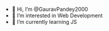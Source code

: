 - 👋 Hi, I’m @GauravPandey2000
- 👀 I’m interested in Web Development
- 🌱 I’m currently learning JS

<!---
GauravPandey2000/GauravPandey2000 is a ✨ special ✨ repository because its `README.md` (this file) appears on your GitHub profile.
You can click the Preview link to take a look at your changes.
--->
